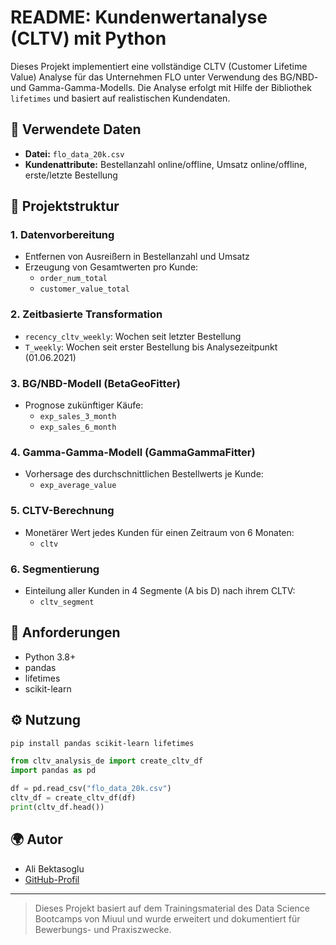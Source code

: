 # README: Kundenwertanalyse (CLTV) mit Python

Dieses Projekt implementiert eine vollständige CLTV (Customer Lifetime Value) Analyse für das Unternehmen FLO unter Verwendung des BG/NBD- und Gamma-Gamma-Modells. Die Analyse erfolgt mit Hilfe der Bibliothek `lifetimes` und basiert auf realistischen Kundendaten.

## 📂 Verwendete Daten
- **Datei:** `flo_data_20k.csv`
- **Kundenattribute:** Bestellanzahl online/offline, Umsatz online/offline, erste/letzte Bestellung

## 🔄 Projektstruktur
### 1. **Datenvorbereitung**
- Entfernen von Ausreißern in Bestellanzahl und Umsatz
- Erzeugung von Gesamtwerten pro Kunde:
  - `order_num_total`
  - `customer_value_total`

### 2. **Zeitbasierte Transformation**
- `recency_cltv_weekly`: Wochen seit letzter Bestellung
- `T_weekly`: Wochen seit erster Bestellung bis Analysezeitpunkt (01.06.2021)

### 3. **BG/NBD-Modell (BetaGeoFitter)**
- Prognose zukünftiger Käufe:
  - `exp_sales_3_month`
  - `exp_sales_6_month`

### 4. **Gamma-Gamma-Modell (GammaGammaFitter)**
- Vorhersage des durchschnittlichen Bestellwerts je Kunde:
  - `exp_average_value`

### 5. **CLTV-Berechnung**
- Monetärer Wert jedes Kunden für einen Zeitraum von 6 Monaten:
  - `cltv`

### 6. **Segmentierung**
- Einteilung aller Kunden in 4 Segmente (A bis D) nach ihrem CLTV:
  - `cltv_segment`

## 🚀 Anforderungen
- Python 3.8+
- pandas
- lifetimes
- scikit-learn

## ⚙️ Nutzung
```bash
pip install pandas scikit-learn lifetimes
```

```python
from cltv_analysis_de import create_cltv_df
import pandas as pd

df = pd.read_csv("flo_data_20k.csv")
cltv_df = create_cltv_df(df)
print(cltv_df.head())
```

## 🌍 Autor
- Ali Bektasoglu  
- [GitHub-Profil](https://github.com/Ali623462)

---
> Dieses Projekt basiert auf dem Trainingsmaterial des Data Science Bootcamps von Miuul und wurde erweitert und dokumentiert für Bewerbungs- und Praxiszwecke.

